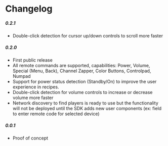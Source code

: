 Changelog
=========

##### 0.2.1
- Double-click detection for cursor up/down controls to scroll more faster

##### 0.2.0
- First public release
- All remote commands are supported, capabilities: Power, Volume, Special (Menu, Back), Channel Zapper, Color Buttons, Controlpad, Numpad
- Support for power status detection (Standby/On) to improve the user experience in recipes.
- Double-click detection for volume controls to increase or decrease volume more faster
- Network discovery to find players is ready to use but the functionality will not be deployed until the SDK adds new user components (ex: field to enter remote code for selected device)

##### 0.0.1
- Proof of concept